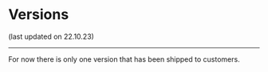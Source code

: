 # Versions
(last updated on 22.10.23)
___
For now there is only one version that has been shipped to customers.

